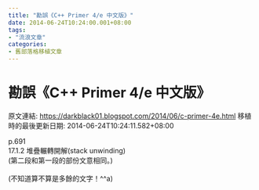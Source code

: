 ```yaml
---
title: "勘誤《C++ Primer 4/e 中文版》"
date: 2014-06-24T10:24:00.001+08:00
tags: 
- "流浪文章"
categories:
- 舊部落格移植文章
---
```


# 勘誤《C++ Primer 4/e 中文版》

原文連結: https://darkblack01.blogspot.com/2014/06/c-primer-4e.html
移植時的最後更新日期: 2014-06-24T10:24:11.582+08:00

p.691<br />17.1.2 堆疊輾轉開解(stack unwinding)<br />(第二段和第一段的部份文意相同。)<br /><br />(不知道算不算是多餘的文字！^^a)
